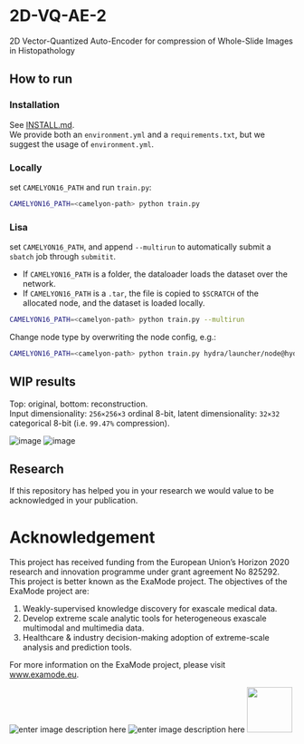 # 2D-VQ-AE-2
2D Vector-Quantized Auto-Encoder for compression of Whole-Slide Images in Histopathology

## How to run

### Installation
See [INSTALL.md](https://github.com/sara-nl/2D-VQ-AE-2/blob/main/INSTALL.md).  
We provide both an `environment.yml` and a `requirements.txt`, but we suggest the usage of `environment.yml`.

### Locally
set `CAMELYON16_PATH` and run `train.py`:
```bash
CAMELYON16_PATH=<camelyon-path> python train.py
```
### Lisa
set `CAMELYON16_PATH`, and append `--multirun` to automatically submit a `sbatch` job through `submitit`.  
- If `CAMELYON16_PATH` is a folder, the dataloader loads the dataset over the network.
- If `CAMELYON16_PATH` is a `.tar`, the file is copied to `$SCRATCH` of the allocated node, and the dataset is loaded locally.
```bash
CAMELYON16_PATH=<camelyon-path> python train.py --multirun
```
Change node type by overwriting the node config, e.g.:
```bash
CAMELYON16_PATH=<camelyon-path> python train.py hydra/launcher/node@hydra.launcher=gpu_titanrtx --multirun
```

## WIP results
Top: original, bottom: reconstruction.  
Input dimensionality: `256×256×3` ordinal 8-bit, latent dimensionality: `32×32` categorical 8-bit (i.e. `99.47%` compression).

![image](https://user-images.githubusercontent.com/5969044/134488209-4c1696d3-6478-41d0-a7bf-e7e99544382b.png)
![image](https://user-images.githubusercontent.com/5969044/134643133-26268fed-d950-4441-82f0-a2358c9d114d.png)



## Research
If this repository has helped you in your research we would value to be acknowledged in your publication.

# Acknowledgement
This project has received funding from the European Union’s Horizon 2020 research and innovation programme under grant agreement No 825292. This project is better known as the ExaMode project. The objectives of the ExaMode project are:
1. Weakly-supervised knowledge discovery for exascale medical data.  
2. Develop extreme scale analytic tools for heterogeneous exascale multimodal and multimedia data.  
3. Healthcare & industry decision-making adoption of extreme-scale analysis and prediction tools.

For more information on the ExaMode project, please visit www.examode.eu. 

![enter image description here](https://www.examode.eu/wp-content/uploads/2018/11/horizon.jpg)  ![enter image description here](https://www.examode.eu/wp-content/uploads/2018/11/flag_yellow.png) <img src="https://www.examode.eu/wp-content/uploads/2018/11/cropped-ExaModeLogo_blacklines_TranspBackGround1.png" width="80">

